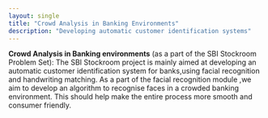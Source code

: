 ```yaml
---
layout: single
title: "Crowd Analysis in Banking Environments"
description: "Developing automatic customer identification systems"
---
```

__Crowd Analysis in Banking environments__ (as a part of the SBI Stockroom Problem Set): The SBI Stockroom project is mainly aimed at developing an automatic customer identification system for banks,using facial recognition and handwriting matching. As a part of the facial recognition module ,we aim to develop an algorithm to recognise faces in a crowded banking environment. This should help make the entire process more smooth and consumer friendly.

 
